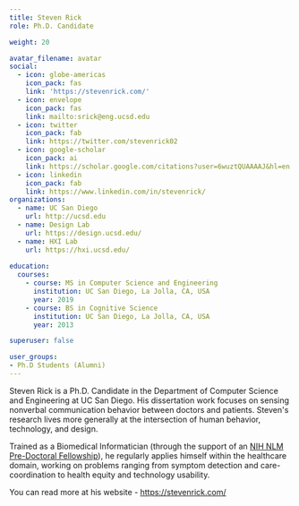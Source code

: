 ```yaml
---
title: Steven Rick
role: Ph.D. Candidate

weight: 20

avatar_filename: avatar
social:
  - icon: globe-americas
    icon_pack: fas
    link: 'https://stevenrick.com/'
  - icon: envelope
    icon_pack: fas
    link: mailto:srick@eng.ucsd.edu
  - icon: twitter
    icon_pack: fab
    link: https://twitter.com/stevenrick02
  - icon: google-scholar
    icon_pack: ai
    link: https://scholar.google.com/citations?user=6wuztQUAAAAJ&hl=en
  - icon: linkedin
    icon_pack: fab
    link: https://www.linkedin.com/in/stevenrick/
organizations:
  - name: UC San Diego
    url: http://ucsd.edu
  - name: Design Lab
    url: https://design.ucsd.edu/
  - name: HXI Lab
    url: https://hxi.ucsd.edu/
  
education:
  courses:
    - course: MS in Computer Science and Engineering
      institution: UC San Diego, La Jolla, CA, USA
      year: 2019
    - course: BS in Cognitive Science
      institution: UC San Diego, La Jolla, CA, USA
      year: 2013

superuser: false

user_groups:
- Ph.D Students (Alumni)
---
```

Steven Rick is a Ph.D. Candidate in the Department of Computer Science and Engineering at UC San Diego. His dissertation work focuses on sensing nonverbal communication behavior between doctors and patients. Steven's research lives more generally at the intersection of human behavior, technology, and design.

Trained as a Biomedical Informatician (through the support of an <a href="https://www.nlm.nih.gov/ep/GrantTrainInstitute.html">NIH NLM Pre-Doctoral Fellowship</a>), he regularly applies himself within the healthcare domain, working on problems ranging from symptom detection and care-coordination to health equity and technology usability.

You can read more at his website - <a href="https://stevenrick.com/">https://stevenrick.com/</a>

